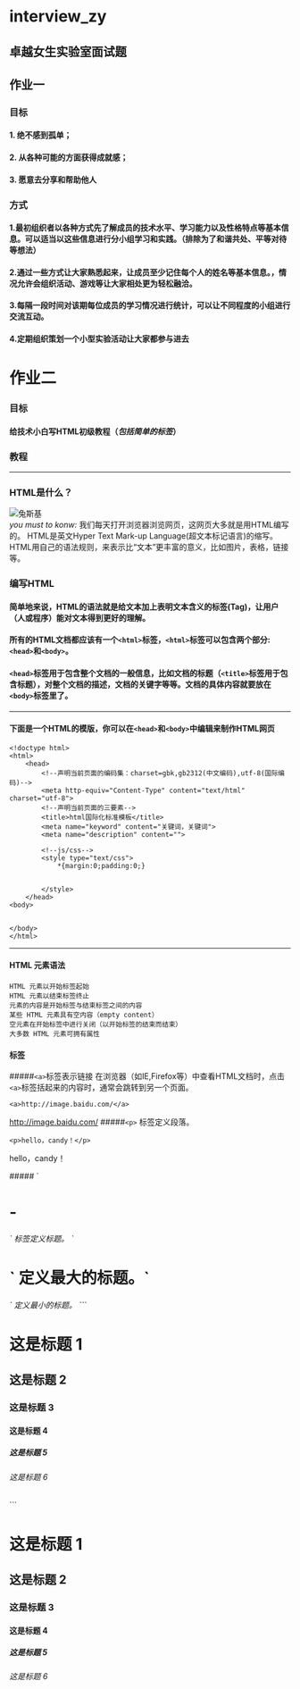 # interview_zy
卓越女生实验室面试题
---
## 作业一
### **目标**
#### 1. 绝不感到孤单；
#### 2. 从各种可能的方面获得成就感；
#### 3. 愿意去分享和帮助他人
### **方式**
#### 1.最初组织者以各种方式先了解成员的技术水平、学习能力以及性格特点等基本信息。可以适当以这些信息进行分小组学习和实践。（排除为了和谐共处、平等对待等想法）
#### 2.通过一些方式让大家熟悉起来，让成员至少记住每个人的姓名等基本信息。，情况允许会组织活动、游戏等让大家相处更为轻松融洽。
#### 3.每隔一段时间对该期每位成员的学习情况进行统计，可以让不同程度的小组进行交流互动。
#### 4.定期组织策划一个小型实验活动让大家都参与进去
# 作业二
### **目标**
#### 给技术小白写HTML初级教程（*包括简单的标签*）
### **教程**
---

### HTML是什么？ 
![兔斯基](http://p2.so.qhimg.com/t01897cdfc05149a7dc.gif )   
*you must to konw:*
我们每天打开浏览器浏览网页，这网页大多就是用HTML编写的。
HTML是英文Hyper Text Mark-up Language(超文本标记语言)的缩写。
HTML用自己的语法规则，来表示比“文本”更丰富的意义，比如图片，表格，链接等。

### 编写HTML
#### 简单地来说，HTML的语法就是给文本加上表明文本含义的标签(Tag)，让用户（人或程序）能对文本得到更好的理解。
#### 所有的HTML文档都应该有一个`<html>`标签，`<html>`标签可以包含两个部分:`<head>`和`<body>`。
#### `<head>`标签用于包含整个文档的一般信息，比如文档的标题（`<title>`标签用于包含标题），对整个文档的描述，文档的关键字等等。文档的具体内容就要放在`<body>`标签里了。
---
#### 下面是一个HTML的模版，你可以在`<head>`和`<body>`中编辑来制作HTML网页
```
<!doctype html>
<html>
	<head>
		<!--声明当前页面的编码集：charset=gbk,gb2312(中文编码),utf-8(国际编码)-->
		<meta http-equiv="Content-Type" content="text/html" charset="utf-8">
		<!--声明当前页面的三要素-->
		<title>html国际化标准模板</title>
		<meta name="keyword" content="关键词，关键词">
		<meta name="description" content="">

		<!--js/css-->
		<style type="text/css">
			*{margin:0;padding:0;}


		</style>
	</head>
<body>


</body>
</html>
```
---

#### HTML 元素语法
    HTML 元素以开始标签起始
    HTML 元素以结束标签终止
    元素的内容是开始标签与结束标签之间的内容
    某些 HTML 元素具有空内容（empty content）
    空元素在开始标签中进行关闭（以开始标签的结束而结束）
    大多数 HTML 元素可拥有属性
#### 标签
#####`<a>`标签表示链接
在浏览器（如IE,Firefox等）中查看HTML文档时，点击`<a>`标签括起来的内容时，通常会跳转到另一个页面。
```
<a>http://image.baidu.com/</a>
```
<a>http://image.baidu.com/</a>
#####`<p>` 标签定义段落。
```
<p>hello，candy！</p>
```
<p>hello，candy！</p>
##### `<h1> - <h6>` 标签定义标题。
`<h1>` 定义最大的标题。`<h6>` 定义最小的标题。
```
<h1>这是标题 1</h1>
<h2>这是标题 2</h2>
<h3>这是标题 3</h3>
<h4>这是标题 4</h4>
<h5>这是标题 5</h5>
<h6>这是标题 6</h6>
```
<h1>这是标题 1</h1>
<h2>这是标题 2</h2>
<h3>这是标题 3</h3>
<h4>这是标题 4</h4>
<h5>这是标题 5</h5>
<h6>这是标题 6</h6>
